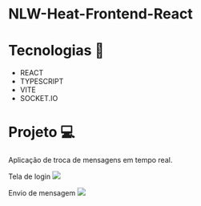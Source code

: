# NLW-Heat-Frontend-React

# Tecnologias 🤖

- REACT
- TYPESCRIPT
- VITE
- SOCKET.IO

# Projeto 💻

Aplicação de troca de mensagens em tempo real.

Tela de login
<img src="https://i.imgur.com/iLdA93v.png"/>

Envio de mensagem
<img src="https://i.imgur.com/eqbkfVi.png"/>